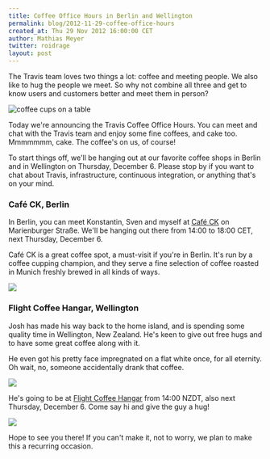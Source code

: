 ```yaml
---
title: Coffee Office Hours in Berlin and Wellington
permalink: blog/2012-11-29-coffee-office-hours
created_at: Thu 29 Nov 2012 16:00:00 CET
author: Mathias Meyer
twitter: roidrage
layout: post
---
```

The Travis team loves two things a lot: coffee and meeting people. We also like
to hug the people we meet. So why not combine all three and get to know users
and customers better and meet them in person?

![coffee cups on a table](http://distilleryimage5.s3.amazonaws.com/c9c1a8d20a4711e2900e22000a1cbaa0_7.jpg)

Today we're announcing the Travis Coffee Office Hours. You can meet and chat
with the Travis team and enjoy some fine coffees, and cake too. Mmmmmmm, cake.
The coffee's on us, of course!

To start things off, we'll be hanging out at our favorite coffee shops in Berlin
and in Wellington on Thursday, December 6. Please stop by if you want to chat
about Travis, infrastructure, continuous integration, or anything that's on your
mind.

### Café CK, Berlin

In Berlin, you can meet Konstantin, Sven and myself at [Café
CK](http://cafeck.tumblr.com) on Marienburger Straße. We'll be hanging out there
from 14:00 to 18:00 CET, next Thursday, December 6.

Café CK is a great coffee spot, a must-visit if you're in Berlin. It's run by
a coffee cupping champion, and they serve a fine selection of coffee roasted in
Munich freshly brewed in all kinds of ways.

[![](http://s3itch.paperplanes.de/cafeck-20121129-154240.png)](http://goo.gl/maps/G3Kq5)

### Flight Coffee Hangar, Wellington

Josh has made his way back to the home island, and is spending some quality time
in Wellington, New Zealand. He's keen to give out free hugs and to have some
great coffee along with it.

He even got his pretty face impregnated on a flat white once, for all eternity.
Oh wait, no, someone accidentally drank that coffee.

[![](http://islandgrrrl.files.wordpress.com/2007/09/flat-white.jpg)](http://islandgrrrl.wordpress.com/2007/09/17/your-coffee-is-mocking-me/)

He's going to be at [Flight Coffee
Hangar](http://restaurants.nzherald.co.nz/restaurant/flight-coffee-hangar-wellington)
from 14:00 NZDT, also next Thursday, December 6. Come say hi and give the guy a
hug!

[![](http://s3itch.paperplanes.de/flightcoffee-20121129-160103.png)](http://goo.gl/maps/1QegV)

Hope to see you there! If you can't make it, not to worry, we plan to make this
a recurring occasion.
